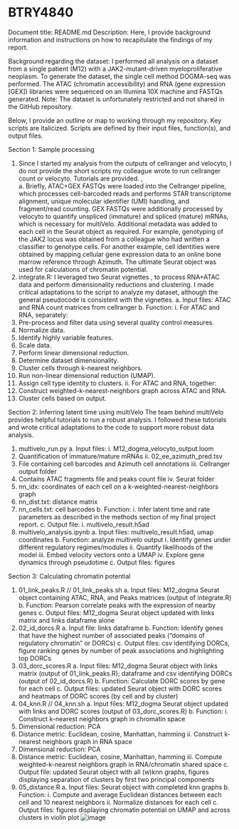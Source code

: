 # BTRY4840

Document title: README.md
Description: Here, I provide background information and instructions on how to recapitulate the findings of my report.

Background regarding the dataset: I performed all analysis on a dataset from a single patient (M12) with a JAK2-mutant-driven myeloproliferative neoplasm. To generate the dataset, the single cell method DOGMA-seq was performed. The ATAC (chromatin accessibility) and RNA (gene expression [GEX]) libraries were sequenced on an Illumina 10X machine and FASTQs generated. Note: The dataset is unfortunately restricted and not shared in the GitHub repository.

Below, I provide an outline or map to working through my repository. Key scripts are italicized. Scripts are defined by their input files, function(s), and output files.

Section 1: Sample processing
1.	Since I started my analysis from the outputs of cellranger and velocyto, I do not provide the short scripts my colleague wrote to run cellranger count or velocyto. Tutorials are provided. ,  
a.	Briefly, ATAC+GEX FASTQs were loaded into the Cellranger pipeline, which processes cell-barcoded reads and performs STAR transcriptome alignment, unique molecular identifier (UMI) handling, and fragment/read counting. GEX FASTQs were additionally processed by velocyto to quantify unspliced (immature) and spliced (mature) mRNAs, which is necessary for multiVelo. Additional metadata was added to each cell in the Seurat object as required. For example, genotyping of the JAK2 locus was obtained from a colleague who had written a classifier to genotype cells.  For another example, cell identities were obtained by mapping cellular gene expression data to an online bone marrow reference through Azimuth.  The ultimate Seurat object was used for calculations of chromatin potential.
2.	integrate.R: I leveraged two Seurat vignettes ,  to process RNA+ATAC data and perform dimensionality reductions and clustering. I made critical adaptations to the script to analyze my dataset, although the general pseudocode is consistent with the vignettes.
a.	Input files: ATAC and RNA count matrices from cellranger
b.	Function:
i.	For ATAC and RNA, separately:
1.	Pre-process and filter data using several quality control measures.
2.	Normalize data.
3.	Identify highly variable features.
4.	Scale data.
5.	Perform linear dimensional reduction.
6.	Determine dataset dimensionality.
7.	Cluster cells through k-nearest neighbors.
8.	Run non-linear dimensional reduction (UMAP).
9.	Assign cell type identity to clusters.
ii.	For ATAC and RNA, together:
1.	Construct weighted-k-nearest-neighbors graph across ATAC and RNA.
2.	Cluster cells based on output.

Section 2: Inferring latent time using multiVelo
The team behind multiVelo provides helpful tutorials to run a robust analysis.  I followed these tutorials and wrote critical adaptations to the code to support more robust data analysis.
1.	multivelo_run.py
a.	Input files:
i.	M12_dogma_velocyto_output.loom
1.	Quantification of immature/mature mRNAs
ii.	02_ee_azimuth_pred.tsv
1.	File containing cell barcodes and Azimuth cell annotations 
iii.	Cellranger output folder
1.	Contains ATAC fragments file and peaks count file
iv.	Seurat folder
1.	nn_idx: coordinates of each cell on a k-weighted-nearest-neighbors graph
2.	nn_dist.txt: distance matrix
3.	nn_cells.txt: cell barcodes
b.	Function:
i.	Infer latent time and rate parameters as described in the methods section of my final project report.
c.	Output file:
i.	multivelo_result.h5ad
2.	multivelo_analysis.ipynb
a.	Input files: multivelo_result.h5ad, umap coordinates
b.	Function: analyze multivelo output
i.	Identify genes under different regulatory regimes/modules
ii.	Quantify likelihoods of the model
iii.	Embed velocity vectors onto a UMAP
iv.	Explore gene dynamics through pseudotime
c.	Output files: figures

Section 3: Calculating chromatin potential
1.	01_link_peaks.R // 01_link_peaks.sh
a.	Input files: M12_dogma Seurat object containing ATAC, RNA, and Peaks matrices (output of integrate.R)
b.	Function: Pearson correlate peaks with the expression of nearby genes
c.	Output files: M12_dogma Seurat object updated with links matrix and links dataframe alone
2.	02_id_dorcs.R
a.	Input file: links dataframe
b.	Function: Identify genes that have the highest number of associated peaks (“domains of regulatory chromatin” or DORCs)
c.	Output files: csv identifying DORCs, figure ranking genes by number of peak associations and highlighting top DORCs
3.	03_dorc_scores.R
a.	Input files: M12_dogma Seurat object with links matrix (output of 01_link_peaks.R); dataframe and csv identifying DORCs (output of 02_id_dorcs.R)
b.	Function: Calculate DORC scores by gene for each cell
c.	Output files: updated Seurat object with DORC scores and heatmaps of DORC scores (by cell and by cluster)
4.	04_knn.R // 04_knn.sh
a.	Input files: M12_dogma Seurat object updated with links and DORC scores (output of 03_dorc_scores.R)
b.	Function:
i.	Construct k-nearest neighbors graph in chromatin space
1.	Dimensional reduction: PCA
2.	Distance metric: Euclidean, cosine, Manhattan, hamming
ii.	Construct k-nearest neighbors graph in RNA space
1.	Dimensional reduction: PCA 
2.	Distance metric: Euclidean, cosine, Manhattan, hamming
iii.	Compute weighted-k-nearest neighbors graph in RNA/chromatin shared space
c.	Output file: updated Seurat object with all (w)knn graphs, figures displaying separation of clusters by first two principal components
5.	05_distance.R
a.	Input files: Seurat object with completed knn graphs
b.	Function: 
i.	Compute and average Euclidean distances between each cell and 10 nearest neighbors
ii.	Normalize distances for each cell
c.	Output files: figures displaying chromatin potential on UMAP and across clusters in violin plot
![image](https://user-images.githubusercontent.com/120736397/208269714-5efcbde2-50ac-4873-b41d-f3387a743ef3.png)
